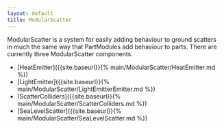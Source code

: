 ```yaml
---
layout: default
title: ModularScatter
---
```


ModularScatter is a system for easily adding behaviour to ground scatters in much the same way that PartModules add behaviour to parts. 
There are currently three ModularScatter components.

* [HeatEmitter]({{site.baseurl}}{% main/ModularScatter/HeatEmitter.md %})
* [LightEmitter]({{site.baseurl}}{% main/ModularScatter/LightEmitterEmitter.md %})
* [ScatterColliders]({{site.baseurl}}{% main/ModularScatter/ScatterColliders.md %})
* [SeaLevelScatter]({{site.baseurl}}{% main/ModularScatter/SeaLevelScatter.md %})